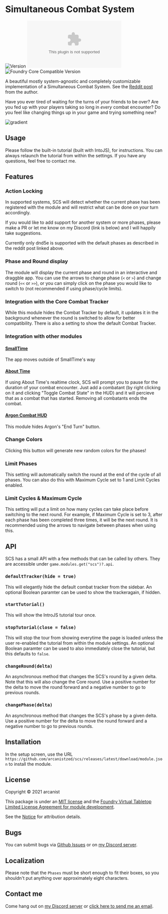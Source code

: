 # Simultaneous Combat System

![Version](https://img.shields.io/github/v/tag/arcanistzed/scs?label=Version&style=flat-square&color=2577a1) ![Latest Release Download Count](https://img.shields.io/github/downloads/arcanistzed/scs/latest/module.zip?label=Downloads&style=flat-square&color=9b43a8) ![Foundry Core Compatible Version](https://img.shields.io/badge/dynamic/json.svg?url=https%3A%2F%2Fraw.githubusercontent.com%2Farcanistzed%2Fscs%2Fmain%2Fmodule.json&label=Foundry%20Core%20Compatible%20Version&query=$.compatibleCoreVersion&style=flat-square&color=ff6400)

A beautiful mostly system-agnostic and completely customizable implementation of a Simultaneous Combat System. See the [Reddit post](https://redd.it/p11h35) from the author.

Have you ever tired of waiting for the turns of your friends to be over? Are you fed up with your players taking so long in *every* combat encounter? Do you feel like changing things up in your game and trying something new?

![gradient](https://user-images.githubusercontent.com/82790112/123046244-ddeb3a80-d3c9-11eb-98db-da2f4a6abd68.gif)

## Usage

Please follow the built-in tutorial (built with IntoJS), for instructions. You can always relaunch the tutorial from within the settings. If you have any questions, feel free to contact me.

## Features

### Action Locking

In supported systems, SCS will detect whether the current phase has been registered with the module and will restrict what can be done on your turn accordingly.

If you would like to add support for another system or more phases, please make a PR or let me know on my Discord (link is below) and I will happily take suggestions.

Currently only dnd5e is supported with the default phases as described in the reddit post linked above.

### Phase and Round display

The module will display the current phase and round in an interactive and draggble app. You can use the arrows to change phase (`<` or `>`) and change round (`<<` or `>>`), or you can simply click on the phase you would like to switch to (not recommended if using phase/cycle limits).

### Integration with the Core Combat Tracker

While this module hides the Combat Tracker by default, it updates it in the background whenever the round is switched to allow for better compatibility. There is also a setting to show the default Combat Tracker.

### Integration with other modules

#### [SmallTime](https://foundryvtt.com/packages/smalltime)

The app moves outside of SmallTime's way

#### [About Time](https://foundryvtt.com/packages/about-time)

If using About Time's realtime clock, SCS will prompt you to pause for the duration of your combat encounter. Just add a combatant (by right clicking on it and clicking "Toggle Combat State" in the HUD) and it will percieve that as a combat that has started. Removing all combatants ends the combat.

#### [Argon Combat HUD](https://foundryvtt.com/packages/enhancedcombathud)

This module hides Argon's "End Turn" button.

### Change Colors

Clicking this button will generate new random colors for the phases!

### Limit Phases

This setting will automatically switch the round at the end of the cycle of all phases. You can also do this with Maximum Cycle set to 1 and Limit Cycles enabled.

### Limit Cycles & Maximum Cycle

This setting will put a limit on how many cycles can take place before switching to the next round. For example, if Maximum Cycle is set to 3, after each phase has been completed three times, it will be the next round. It is recommended using the arrows to navigate between phases when using this.

## API

SCS has a small API with a few methods that can be called by others. They are accessible under `game.modules.get("scs")?.api`.

### `defaultTracker(hide = true)`

This will elegantly hide the default combat tracker from the sidebar. An optional Boolean paramter can be used to show the trackeragain, if hidden.

### `startTutorial()`

This will show the IntroJS tutorial tour once.

### `stopTutorial(close = false)`

This will stop the tour from showing everytime the page is loaded unless the user re-enabled the tutorial from within the module settings.
An optional Boolean paramter can be used to also immediately close the tutorial, but this defaults to `false`.

### `changeRound(delta)`

An asynchronous method that changes the SCS's round by a given delta. Note that this will also change the Core round. Use a positive number for the delta to move the round forward and a negative number to go to previous rounds.

### `changePhase(delta)`

An asynchronous method that changes the SCS's phase by a given delta. Use a positive number for the delta to move the round forward and a negative number to go to previous rounds.

## Installation

In the setup screen, use the URL `https://github.com/arcanistzed/scs/releases/latest/download/module.json` to install the module.

## License

Copyright © 2021 arcanist

This package is under an [MIT license](LICENSE) and the [Foundry Virtual Tabletop Limited License Agreement for module development](https://foundryvtt.com/article/license/).

See the [Notice](./NOTICE.md) for attribution details.

## Bugs

You can submit bugs via [Github Issues](https://github.com/arcanistzed/scs/issues/new/choose) or on [my Discord server](https://discord.gg/AAkZWWqVav).

## Localization

Please note that the `Phases` must be short enough to fit their boxes, so you shouldn't put anything over approximately eight characters.

## Contact me

Come hang out on [my Discord server](https://discord.gg/AAkZWWqVav) or [click here to send me an email](mailto:arcanistzed@gmail.com?subject=Simultaneous%20Combat%20System%20module).
